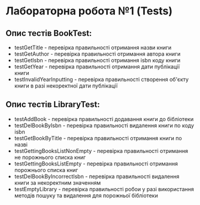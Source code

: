 # Лабораторна робота №1 (Tests)

## Опис тестів BookTest:
* testGetTitle - перевірка правильності отримання назви книги
* testGetAuthor - перевірка правильності отримання автора книги
* testGetIsbn - перевірка правильності отримання isbn коду книги
* testGetYear - перевірка правильності отримання дати публікації книги
* testInvalidYearInputting - перевірка правильності створення об'єкту книги в разі некоректної дати публікації

## Опис тестів LibraryTest:
* testAddBook - перевірка правильності додавання книги до бібліотеки
* testDelBookByIsbn - перевірка правильності видалення книги по коду isbn
* testGetBookByTitle - перевірка правильності отримання книги по назві 
* testGettingBooksListNonEmpty - перевірка правильності отримання не порожнього списка книг
* testGettingBooksListEmpty - перевірка правильності отримання порожнього списка книг
* testDelBookByIncorrectIsbn - перевірка правильності видалення книги за некоректним значенням
* testEmptyLibrary - перевірка правильності робои у разі використання методів пошуку та видалення для порожньої бібліотеки